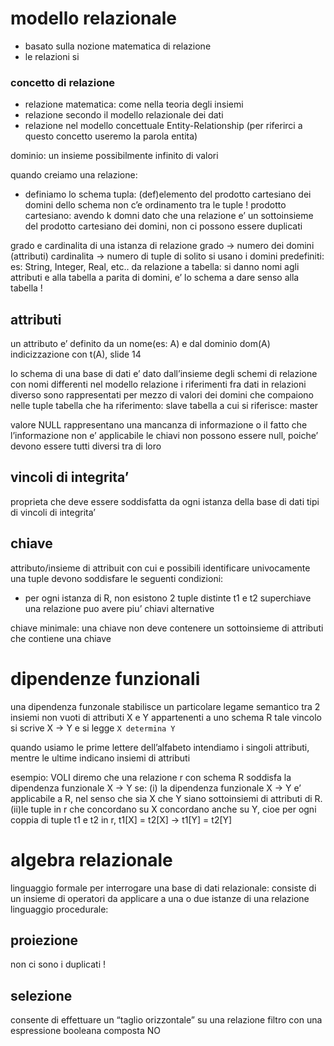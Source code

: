 # modello relazionale
- basato sulla nozione matematica di relazione
- le relazioni si
### concetto di relazione
- relazione matematica: come nella teoria degli insiemi
- relazione secondo il modello relazionale dei dati
- relazione nel modello concettuale Entity-Relationship (per riferirci a questo concetto useremo la parola entita)

dominio: un insieme possibilmente infinito di valori

quando creiamo una relazione:
- definiamo lo schema
tupla: (def)elemento del prodotto cartesiano dei domini dello schema
non c’e ordinamento tra le tuple !
prodotto cartesiano: avendo k domni
dato che una relazione e’ un sottoinsieme del prodotto cartesiano dei domini, non ci possono essere duplicati

grado e cardinalita di una istanza di relazione
grado → numero dei domini (attributi)
cardinalita → numero di tuple
di solito si usano i domini predefiniti: es: String, Integer, Real, etc..
da relazione a tabella: si danno nomi agli attributi e alla tabella
a parita di domini, e’ lo schema a dare senso alla tabella !
## attributi
un attributo e’ definito da un nome(es: A) e dal dominio dom(A)
indicizzazione con t(A), slide 14


lo schema di una base di dati e’ dato dall’insieme degli schemi di relazione con nomi differenti
nel modello relazione i riferimenti fra dati in relazioni diverso sono rappresentati per mezzo di valori dei domini che compaiono nelle tuple
tabella che ha riferimento: slave
tabella a cui si riferisce: master

valore NULL
rappresentano una mancanza di informazione o il fatto che l’informazione non e’ applicabile
le chiavi non possono essere null, poiche’ devono essere tutti diversi tra di loro

## vincoli di integrita’
proprieta che deve essere soddisfatta da ogni istanza della base di dati
tipi di vincoli di integrita’
## chiave
attributo/insieme di attribuit con cui e possibili identificare univocamente una tuple
devono soddisfare le seguenti condizioni:
- per ogni istanza di R, non esistono 2 tuple distinte t1 e t2
superchiave
una relazione puo avere piu’ chiavi alternative

chiave minimale: una chiave non deve contenere un sottoinsieme di attributi che contiene una chiave

# dipendenze funzionali
una dipendenza funzonale stabilisce un particolare legame semantico tra 2 insiemi non vuoti di attributi X e Y appartenenti a uno schema R
tale vincolo si scrive X → Y e si legge `X determina Y`

quando usiamo le prime lettere dell’alfabeto intendiamo i singoli attributi, mentre le ultime indicano insiemi di attributi

esempio: VOLI
diremo che una relazione r con schema R soddisfa la dipendenza funzionale X → Y se:
(i) la dipendenza funzionale X → Y e’ applicabile a R, nel senso che sia X che Y siano sottoinsiemi di attributi di R.
(ii)le tuple in r che concordano su X concordano anche su Y, cioe per ogni coppia di tuple t1 e t2 in r, t1[X] = t2[X] → t1[Y] = t2[Y]

# algebra relazionale
linguaggio formale per interrogare una base di dati relazionale: consiste di un insieme di operatori da applicare a una o due istanze di una relazione
linguaggio procedurale:

## proiezione
non ci sono i duplicati !
## selezione
consente di effettuare un “taglio orizzontale” su una relazione
filtro con una espressione booleana composta
NO